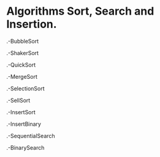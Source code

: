 # Algorithms Sort, Search and Insertion.

.-BubbleSort

.-ShakerSort

.-QuickSort

.-MergeSort

.-SelectionSort

.-SellSort

.-InsertSort

.-InsertBinary

.-SequentialSearch

.-BinarySearch


